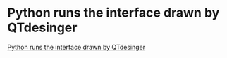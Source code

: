# Python runs the interface drawn by QTdesinger
[Python runs the interface drawn by QTdesinger](https://aiwithcloud.com/2022/09/15/python_runs_the_interface_drawn_by_qtdesinger/)